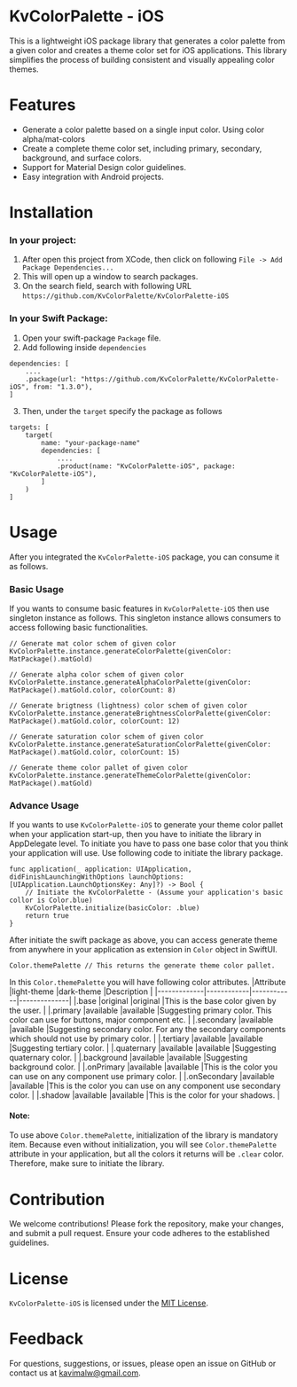 # KvColorPalette - iOS

This is a lightweight iOS package library that generates a color palette from a given color and creates a theme color set for iOS applications. 
This library simplifies the process of building consistent and visually appealing color themes.

# Features
* Generate a color palette based on a single input color. Using color alpha/mat-colors
* Create a complete theme color set, including primary, secondary, background, and surface colors.
* Support for Material Design color guidelines.
* Easy integration with Android projects.

# Installation

### In your project:
1. After open this project from XCode, then click on following `File -> Add Package Dependencies...`
2. This will open up a window to search packages.
3. On the search field, search with following URL `https://github.com/KvColorPalette/KvColorPalette-iOS`

### In your Swift Package:
1. Open your swift-package `Package` file.
2. Add following inside `dependencies`
```
dependencies: [
    ....
    .package(url: "https://github.com/KvColorPalette/KvColorPalette-iOS", from: "1.3.0"),
]
```

3. Then, under the `target` specify the package as follows
```
targets: [
    target(
        name: "your-package-name"
        dependencies: [
            ....
            .product(name: "KvColorPalette-iOS", package: "KvColorPalette-iOS"),
        ]
    )
]
```

# Usage
After you integrated the `KvColorPalette-iOS` package, you can consume it as follows.

### Basic Usage
If you wants to consume basic features in `KvColorPalette-iOS` then use singleton instance as follows. This singleton instance allows consumers to access following basic functionalities.
```
// Generate mat color schem of given color
KvColorPalette.instance.generateColorPalette(givenColor: MatPackage().matGold)

// Generate alpha color schem of given color
KvColorPalette.instance.generateAlphaColorPalette(givenColor: MatPackage().matGold.color, colorCount: 8)

// Generate brigtness (lightness) color schem of given color
KvColorPalette.instance.generateBrightnessColorPalette(givenColor: MatPackage().matGold.color, colorCount: 12)

// Generate saturation color schem of given color
KvColorPalette.instance.generateSaturationColorPalette(givenColor: MatPackage().matGold.color, colorCount: 15)

// Generate theme color pallet of given color
KvColorPalette.instance.generateThemeColorPalette(givenColor: MatPackage().matGold)
```

### Advance Usage
If you wants to use `KvColorPalette-iOS` to generate your theme color pallet when your application start-up, then you have to initiate the library in AppDelegate level. 
To initiate you have to pass one base color that you think your application will use. Use following code to initiate the library package.
```
func application(_ application: UIApplication, didFinishLaunchingWithOptions launchOptions: [UIApplication.LaunchOptionsKey: Any]?) -> Bool {
    // Initiate the KvColorPalette - (Assume your application's basic collor is Color.blue)
    KvColorPalette.initialize(basicColor: .blue)
    return true
}
```
After initiate the swift package as above, you can access generate theme from anywhere in your application as extension in `Color` object in SwiftUI.
```
Color.themePalette // This returns the generate theme color pallet.
```
In this `Color.themePalette` you will have following color attributes.
|Attribute    |light-theme |dark-theme  |Description   |
|-------------|------------|------------|--------------|
|.base        |original    |original    |This is the base color given by the user.   |
|.primary     |available   |available   |Suggesting primary color. This color can use for buttons, major component etc.   |
|.secondary   |available   |available   |Suggesting secondary color. For any the secondary components which should not use by primary color.   |
|.tertiary    |available   |available   |Suggesting tertiary color.   |
|.quaternary  |available   |available   |Suggesting quaternary color.   |
|.background  |available   |available   |Suggesting background color.   |
|.onPrimary   |available   |available   |This is the color you can use on any component use primary color.   |
|.onSecondary |available   |available   |This is the color you can use on any component use secondary color.   |
|.shadow      |available   |available   |This is the color for your shadows.   |

#### Note:
To use above `Color.themePalette`, initialization of the library is mandatory item. Because even without initialization, you will see `Color.themePalette` attribute in your application, but all the colors it returns will be `.clear` color.
Therefore, make sure to initiate the library.


# Contribution
We welcome contributions! Please fork the repository, make your changes, and submit a pull request. Ensure your code adheres to the established guidelines.

# License
`KvColorPalette-iOS` is licensed under the [MIT License](https://github.com/KvColorPalette/KvColorPalette-iOS/blob/main/LICENSE).

# Feedback
For questions, suggestions, or issues, please open an issue on GitHub or contact us at kavimalw@gmail.com.



